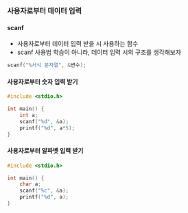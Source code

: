 ### 사용자로부터 데이터 입력
#### scanf
- 사용자로부터 데이터 입력 받을 시 사용하는 함수
- scanf 사용법 학습이 아니라, 데이터 입력 시의 구조를 생각해보자
```c
scanf("%서식 문자열", &변수);
```
#### 사용자로부터 숫자 입력 받기
```c
#include <stdio.h>

int main() {
    int a;
    scanf("%d", &a);
    printf("%d", a*5);
}
```
#### 사용자로부터 알파벳 입력 받기
```c
#include <stdio.h>

int main() {
    char a;
    scanf("%c", &a);
    printf("%d", a);
}
```